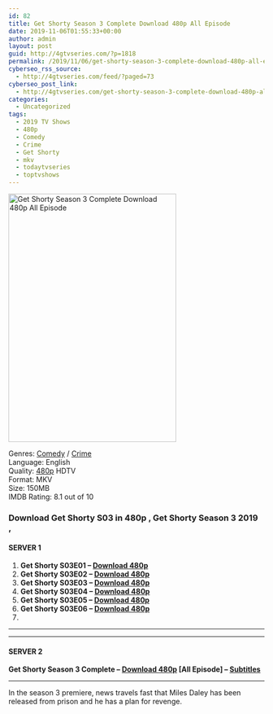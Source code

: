 ```yaml
---
id: 82
title: Get Shorty Season 3 Complete Download 480p All Episode
date: 2019-11-06T01:55:33+00:00
author: admin
layout: post
guid: http://4gtvseries.com/?p=1818
permalink: /2019/11/06/get-shorty-season-3-complete-download-480p-all-episode/
cyberseo_rss_source:
  - http://4gtvseries.com/feed/?paged=73
cyberseo_post_link:
  - http://4gtvseries.com/get-shorty-season-3-complete-download-480p-all-episode/
categories:
  - Uncategorized
tags:
  - 2019 TV Shows
  - 480p
  - Comedy
  - Crime
  - Get Shorty
  - mkv
  - todaytvseries
  - toptvshows
---
```

<img loading="lazy" class="aligncenter" src="https://1.bp.blogspot.com/-WCxaLtf4c0A/XcIncwz5fqI/AAAAAAAAAJM/gBYLRrKaqRMs2jAHsePLVeY4iNc-T7UmQCK4BGAYYCw/s1600/Get%2BShorty%2BSeason%2B3.jpg" alt="Get Shorty Season 3 Complete Download 480p All Episode" width="330" height="488" />

Genres:&nbsp;<a href="http://4gtvseries.com/tag/drama/" data-wpel-link="internal">Comedy</a> / <a href="http://4gtvseries.com/tag/crime/" data-wpel-link="internal">Crime</a>  
Language: English  
Quality:&nbsp;<a href="http://4gtvseries.com/tag/480p/" data-wpel-link="internal">480p</a>&nbsp;HDTV  
Format: MKV  
Size: 150MB  
IMDB Rating: 8.1 out of 10

### **Download Get Shorty S03 in 480p , Get Shorty Season 3 2019 ,&nbsp;**

#### <span><strong>SERVER 1</strong></span>

  1. **Get Shorty S03E01 – <a href="http://slink.dl480p.xyz/Pg6bv" data-wpel-link="external" target="_blank" rel="nofollow external noopener noreferrer" class="wpel-icon-left"><i class="wpel-icon fa fa-download" aria-hidden="true"></i>Download 480p</a>**
  2. **Get Shorty S03E02 – <a href="http://slink.dl480p.xyz/9Mtfj" data-wpel-link="external" target="_blank" rel="nofollow external noopener noreferrer" class="wpel-icon-left"><i class="wpel-icon fa fa-download" aria-hidden="true"></i>Download 480p</a>**
  3. **Get Shorty S03E03 – <a href="http://slink.dl480p.xyz/mNK68Ho" data-wpel-link="external" target="_blank" rel="nofollow external noopener noreferrer" class="wpel-icon-left"><i class="wpel-icon fa fa-download" aria-hidden="true"></i>Download 480p</a>**
  4. **Get Shorty S03E04 – <a href="http://slink.dl480p.xyz/CdGTuTH" data-wpel-link="external" target="_blank" rel="nofollow external noopener noreferrer" class="wpel-icon-left"><i class="wpel-icon fa fa-download" aria-hidden="true"></i>Download 480p</a>**
  5. **Get Shorty S03E05 – <a href="http://slink.dl480p.xyz/k48QHcA" data-wpel-link="external" target="_blank" rel="nofollow external noopener noreferrer" class="wpel-icon-left"><i class="wpel-icon fa fa-download" aria-hidden="true"></i>Download 480p</a>**
  6. **Get Shorty S03E06 – <a href="http://slink.dl480p.xyz/KlPKo" data-wpel-link="external" target="_blank" rel="nofollow external noopener noreferrer" class="wpel-icon-left"><i class="wpel-icon fa fa-download" aria-hidden="true"></i>Download 480p</a>**
  7. 

* * *

* * *

#### <span><strong>SERVER 2</strong></span>

**Get Shorty Season 3 Complete – <a href="http://dl480p.xyz/1661/" data-wpel-link="external" target="_blank" rel="nofollow external noopener noreferrer" class="wpel-icon-left"><i class="wpel-icon fa fa-download" aria-hidden="true"></i>Download 480p</a> [All Episode] – <a href="https://subscene.com/subtitles/get-shorty-third-season" data-wpel-link="external" target="_blank" rel="nofollow external noopener noreferrer" class="wpel-icon-left"><i class="wpel-icon fa fa-download" aria-hidden="true"></i>Subtitles</a>**

* * *

In the season 3 premiere, news travels fast that Miles Daley has been released from prison and he has a plan for revenge.

<div align="center">
</div>